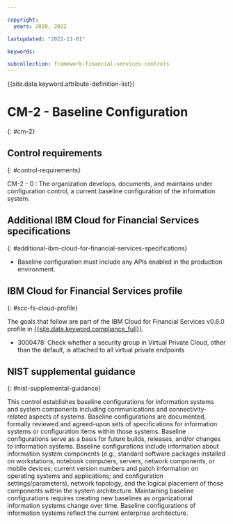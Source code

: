 ```yaml
---

copyright:
  years: 2020, 2022

lastupdated: "2022-11-01"

keywords:

subcollection: framework-financial-services-controls
---
```


{{site.data.keyword.attribute-definition-list}}

               
# CM-2 - Baseline Configuration
{: #cm-2}

## Control requirements
{: #control-requirements}

CM-2 - 0
    : The organization develops, documents, and maintains under configuration control, a current baseline configuration of the information system.

## Additional IBM Cloud for Financial Services specifications
{: #additional-ibm-cloud-for-financial-services-specifications}

- Baseline configuration must include any APIs enabled in the production environment.

## IBM Cloud for Financial Services profile
{: #scc-fs-cloud-profile}

The goals that follow are part of the IBM Cloud for Financial Services v0.6.0 profile in [{{site.data.keyword.compliance_full}}](/docs/security-compliance?topic=security-compliance-getting-started).

- 3000478: Check whether a security group in Virtual Private Cloud, other than the default, is attached to all virtual private endpoints

## NIST supplemental guidance
{: #nist-supplemental-guidance}

This control establishes baseline configurations for information systems and system components including communications and connectivity-related aspects of systems. Baseline configurations are documented, formally reviewed and agreed-upon sets of specifications for information systems or configuration items within those systems. Baseline configurations serve as a basis for future builds, releases, and/or changes to information systems. Baseline configurations include information about information system components (e.g., standard software packages installed on workstations, notebook computers, servers, network components, or mobile devices; current version numbers and patch information on operating systems and applications; and configuration settings/parameters), network topology, and the logical placement of those components within the system architecture. Maintaining baseline configurations requires creating new baselines as organizational information systems change over time. Baseline configurations of information systems reflect the current enterprise architecture.





